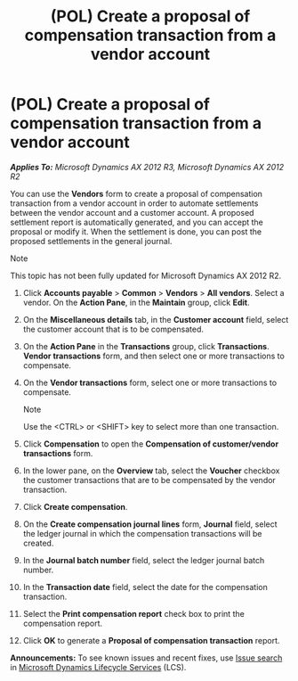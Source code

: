 ﻿---
title: (POL) Create a proposal of compensation transaction from a vendor account
TOCTitle: (POL) Create a proposal of compensation transaction from a vendor account
ms:assetid: 02a7a0a0-3d29-43c9-a63c-d47244821908
ms:mtpsurl: https://technet.microsoft.com/en-us/library/JJ678115(v=AX.60)
ms:contentKeyID: 49386839
ms.date: 04/18/2014
mtps_version: v=AX.60
---

# (POL) Create a proposal of compensation transaction from a vendor account 


_**Applies To:** Microsoft Dynamics AX 2012 R3, Microsoft Dynamics AX 2012 R2_

You can use the **Vendors** form to create a proposal of compensation transaction from a vendor account in order to automate settlements between the vendor account and a customer account. A proposed settlement report is automatically generated, and you can accept the proposal or modify it. When the settlement is done, you can post the proposed settlements in the general journal.


> [!NOTE]
> <P>This topic has not been fully updated for Microsoft Dynamics AX 2012 R2.</P>



1.  Click **Accounts payable** \> **Common** \> **Vendors** \> **All vendors**. Select a vendor. On the **Action Pane**, in the **Maintain** group, click **Edit**.

2.  On the **Miscellaneous details** tab, in the **Customer account** field, select the customer account that is to be compensated.

3.  On the **Action Pane** in the **Transactions** group, click **Transactions**. **Vendor transactions** form, and then select one or more transactions to compensate.

4.  On the **Vendor transactions** form, select one or more transactions to compensate.
    

    > [!NOTE]
    > <P>Use the &lt;CTRL&gt; or &lt;SHIFT&gt; key to select more than one transaction.</P>



5.  Click **Compensation** to open the **Compensation of customer/vendor transactions** form.

6.  In the lower pane, on the **Overview** tab, select the **Voucher** checkbox the customer transactions that are to be compensated by the vendor transaction.

7.  Click **Create compensation**.

8.  On the **Create compensation journal lines** form, **Journal** field, select the ledger journal in which the compensation transactions will be created.

9.  In the **Journal batch number** field, select the ledger journal batch number.

10. In the **Transaction date** field, select the date for the compensation transaction.

11. Select the **Print compensation report** check box to print the compensation report.

12. Click **OK** to generate a **Proposal of compensation transaction** report.

  
**Announcements:** To see known issues and recent fixes, use [Issue search](http://go.microsoft.com/fwlink/?linkid=389258) in [Microsoft Dynamics Lifecycle Services](http://go.microsoft.com/fwlink/?linkid=306505) (LCS).

